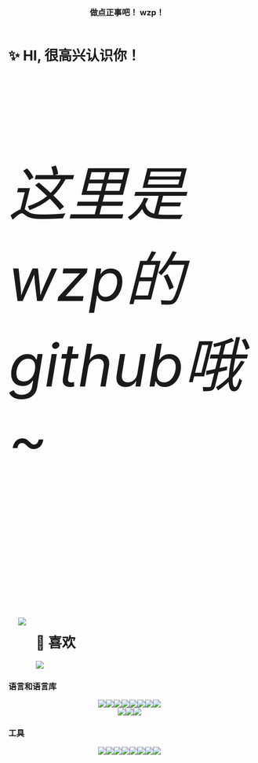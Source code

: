 
<div style="display: flex;width: 100%;justify-content: center">
    <h3>做点正事吧！    wzp！</h3>
</div>
<div style="margin-left: 10px">
    <div style="width: 100%">
        <h1>✨ HI, 很高兴认识你！</h1>
    </div>
    <div style="margin-top: 10px; font-size: 3vh;width: 100%">
        <h6>这里是wzp的github哦~</h6>
    </div>
    <div style="display: flex;">
        <div style="margin-top: 10px; margin-left: 20px">
            <img src="https://github-readme-stats.vercel.app/api?username=Wzp-2008&show_icons=true" />
        </div>
        <div style="margin-left: 20px">
            <h1>🎯 喜欢</h1>
            <img src="https://github-readme-stats.vercel.app/api/top-langs/?username=Wzp-2008&layout=compact&hide=html,css,less,scss&langs_count=8&theme=tokyonight&hide_title=true" />
        </div>
    </div>
    <div>
        <h3>语言和语言库</h3>
        <div style="display: flex; justify-content: center">
            <img src="https://img.shields.io/badge/JAVA-red?style=for-the-badge&logo=java&logoColor=white" />
            <img src="https://img.shields.io/badge/TypeScript-007ACC?style=for-the-badge&logo=typescript&logoColor=white" />
            <img src="https://img.shields.io/badge/JavaScript-F7DF1E?style=for-the-badge&logo=javascript&logoColor=black" />
            <img src="https://img.shields.io/badge/CSS-239120?&style=for-the-badge&logo=css3&logoColor=white" />
            <img src="https://img.shields.io/badge/Python-blue?style=for-the-badge&logo=python&logoColor=yellow" />
            <img src="https://img.shields.io/badge/-MYSQL-orange?style=for-the-badge&logo=mysql&logoColor=white" />
            <img src="https://img.shields.io/badge/redis-%23DD0031.svg?&style=for-the-badge&logo=redis&logoColor=white" />
            <img src="https://img.shields.io/badge/VUE-brightgreen?style=for-the-badge&logo=vuedotjs&logoColor=white" />
        </div>
        <div style="display: flex; justify-content: center">
            <img src="https://img.shields.io/badge/Spring%20Boot-brightgreen?style=for-the-badge&logo=springboot&logoColor=white" />
            <img src="https://img.shields.io/badge/-minecraft-yellow?style=for-the-badge&logo=minecraft&logoColor=white" />
            <img src="https://img.shields.io/badge/-c++-red?style=for-the-badge&logo=cplusplus&logoColor=blue" />
        </div>
    </div>
    <div>
        <h3>工具</h3>
        <div style="display: flex; justify-content: center">
            <img src="https://img.shields.io/badge/IntelliJ_IDEA-000000.svg?style=for-the-badge&logo=intellij-idea&logoColor=white" />
            <img src="https://img.shields.io/badge/PyCharm-000000.svg?style=for-the-badge&logo=pycharm&logoColor=white" />
            <img src="https://img.shields.io/badge/Clion-000000.svg?style=for-the-badge&logo=clion&logoColor=white" />
            <img src="https://img.shields.io/badge/Visual_Studio_Code-0078D4?style=for-the-badge&logo=visual%20studio%20code&logoColor=white" />
            <img src="https://img.shields.io/badge/GIT-E44C30?style=for-the-badge&logo=git&logoColor=white" />
            <img src="https://img.shields.io/badge/Microsoft_Edge-0078D7?style=for-the-badge&logo=Microsoft-edge&logoColor=white" />
            <img src="https://img.shields.io/badge/-postman-orange?style=for-the-badge&logo=postman&logoColor=white" />
            <img src="https://img.shields.io/badge/github-grey?style=for-the-badge&logo=github"/>
        </div>
    </div>
</div>
